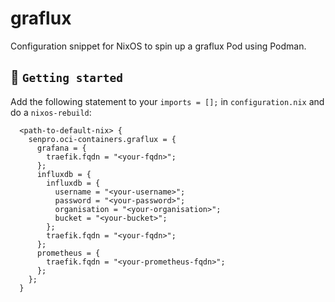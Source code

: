 # graflux
Configuration snippet for NixOS to spin up a graflux Pod using Podman.

## :tada: `Getting started`

Add the following statement to your `imports = [];` in `configuration.nix` and do a `nixos-rebuild`:

```
  <path-to-default-nix> {
    senpro.oci-containers.graflux = {
      grafana = {
        traefik.fqdn = "<your-fqdn>";
      };
      influxdb = {
        influxdb = {
          username = "<your-username>";
          password = "<your-password>";
          organisation = "<your-organisation>";
          bucket = "<your-bucket>";
        };
        traefik.fqdn = "<your-fqdn>";
      };
      prometheus = {
        traefik.fqdn = "<your-prometheus-fqdn>";
      };
    };
  }
```
